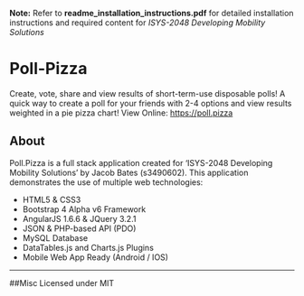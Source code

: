 **Note:** Refer to **readme_installation_instructions.pdf** for detailed installation instructions and required content for *ISYS-2048 Developing Mobility Solutions*

# Poll-Pizza
Create, vote, share and view results of short-term-use disposable polls!
A quick way to create a poll for your friends with 2-4 options and view results weighted in a pie pizza chart!
View Online: https://poll.pizza

## About
Poll.Pizza is a full stack application created for ‘ISYS-2048 Developing Mobility Solutions’ by Jacob Bates (s3490602). This application demonstrates the use of multiple web technologies:
* HTML5 & CSS3
* Bootstrap 4 Alpha v6 Framework
* AngularJS 1.6.6 & JQuery 3.2.1
* JSON & PHP-based API (PDO)
* MySQL Database
* DataTables.js and Charts.js Plugins
* Mobile Web App Ready
(Android / IOS)

________________

##Misc
Licensed under MIT
